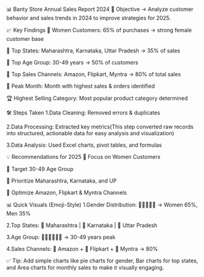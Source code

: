 📊 Banty Store Annual Sales Report 2024
🎯 Objective
-> Analyze customer behavior and sales trends in 2024 to improve strategies for 2025.

📈 Key Findings
👩 Women Customers: 65% of purchases → strong female customer base

📍 Top States: Maharashtra, Karnataka, Uttar Pradesh → 35% of sales

👥 Top Age Group: 30-49 years → 50% of customers

🛒 Top Sales Channels: Amazon, Flipkart, Myntra → 80% of total sales

📅 Peak Month: Month with highest sales & orders identified

🏆 Highest Selling Category: Most popular product category determined

🛠 Steps Taken
1.Data Cleaning: Removed errors & duplicates

2.Data Processing: Extracted key metrics(This step converted raw records into structured, actionable data for easy analysis and visualization)

3.Data Analysis: Used Excel charts, pivot tables, and formulas

💡 Recommendations for 2025
🎯 Focus on Women Customers

👥 Target 30-49 Age Group

📍 Prioritize Maharashtra, Karnataka, and UP

🛒 Optimize Amazon, Flipkart & Myntra Channels

📊 Quick Visuals (Emoji-Style)
1.Gender Distribution: 👩👩👩👨👨 → Women 65%, Men 35%

2.Top States: 📍 Maharashtra | 📍 Karnataka | 📍 Uttar Pradesh

3.Age Group: 👶🧑🧑🧑🧑👴 → 30-49 years peak

4.Sales Channels: 🛒 Amazon + 🛒 Flipkart + 🛒 Myntra → 80%

✅ Tip: Add simple charts like pie charts for gender, Bar charts for top states, and Area charts for monthly sales to make it visually engaging.
